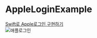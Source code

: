 # AppleLoginExample
[Swift로 Apple로그인 구현하기](https://fomaios.tistory.com/entry/Swift%EB%A1%9C-Apple%EB%A1%9C%EA%B7%B8%EC%9D%B8-%EA%B5%AC%ED%98%84%ED%95%98%EA%B8%B0)   
![애플로그인](https://user-images.githubusercontent.com/47676921/99182854-11eae700-277b-11eb-827c-c4d5e3a0f82e.gif)     



